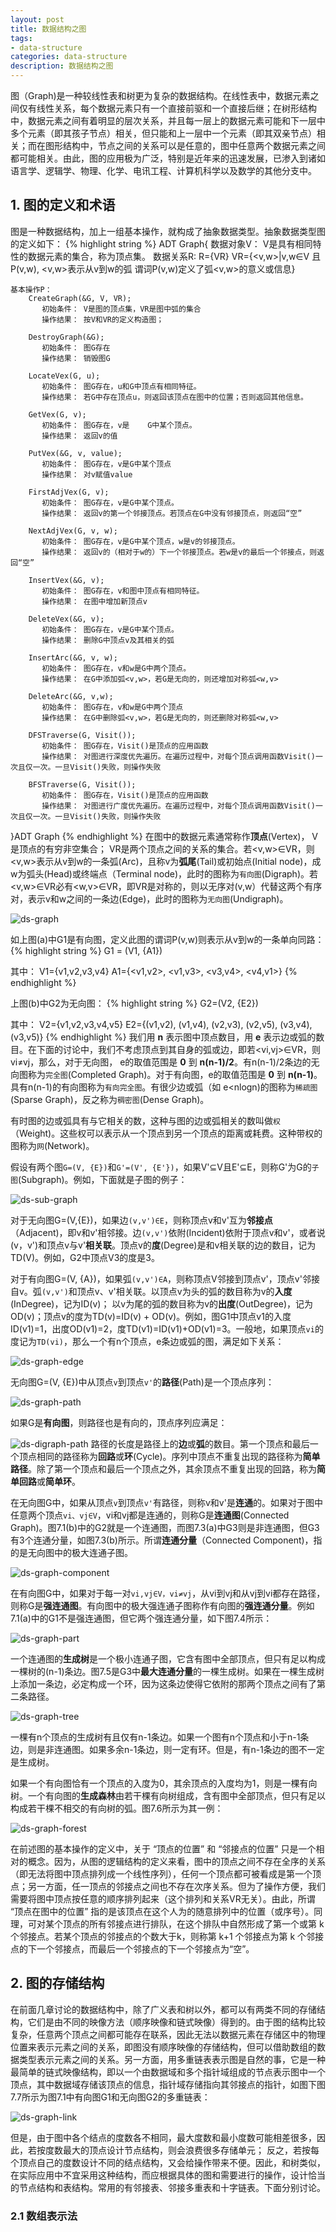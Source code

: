 ```yaml
---
layout: post
title: 数据结构之图
tags:
- data-structure
categories: data-structure
description: 数据结构之图
---
```



图（Graph)是一种较线性表和树更为复杂的数据结构。在线性表中，数据元素之间仅有线性关系，每个数据元素只有一个直接前驱和一个直接后继；在树形结构中，数据元素之间有着明显的层次关系，并且每一层上的数据元素可能和下一层中多个元素（即其孩子节点）相关，但只能和上一层中一个元素（即其双亲节点）相关；而在图形结构中，节点之间的关系可以是任意的，图中任意两个数据元素之间都可能相关。由此，图的应用极为广泛，特别是近年来的迅速发展，已渗入到诸如语言学、逻辑学、物理、化学、电讯工程、计算机科学以及数学的其他分支中。


<!-- more -->

## 1. 图的定义和术语

图是一种数据结构，加上一组基本操作，就构成了抽象数据类型。抽象数据类型图的定义如下：
{% highlight string %}
ADT Graph{
    数据对象V： V是具有相同特性的数据元素的集合，称为顶点集。
    数据关系R: 
          R={VR}
          VR={<v,w>|v,w∈V 且P(v,w), <v,w>表示从v到w的弧
              谓词P(v,w)定义了弧<v,w>的意义或信息}

    基本操作P：
        CreateGraph(&G, V, VR);
           初始条件： V是图的顶点集，VR是图中弧的集合
           操作结果： 按V和VR的定义构造图；

        DestroyGraph(&G);
           初始条件： 图G存在
           操作结果： 销毁图G  

        LocateVex(G, u);
           初始条件： 图G存在，u和G中顶点有相同特征。
           操作结果： 若G中存在顶点u，则返回该顶点在图中的位置；否则返回其他信息。

        GetVex(G, v);
           初始条件： 图G存在，v是	G中某个顶点。
           操作结果： 返回v的值

        PutVex(&G, v, value);
           初始条件： 图G存在，v是G中某个顶点
           操作结果： 对v赋值value

        FirstAdjVex(G, v);
           初始条件： 图G存在，v是G中某个顶点。
           操作结果： 返回v的第一个邻接顶点。若顶点在G中没有邻接顶点，则返回“空”

        NextAdjVex(G, v, w);
           初始条件： 图G存在，v是G中某个顶点，w是v的邻接顶点。
           操作结果： 返回v的（相对于w的）下一个邻接顶点。若w是v的最后一个邻接点，则返回“空”

        InsertVex(&G, v);
           初始条件： 图G存在，v和图中顶点有相同特征。
           操作结果： 在图中增加新顶点v

        DeleteVex(&G, v);
           初始条件： 图G存在，v是G中某个顶点。
           操作结果： 删除G中顶点v及其相关的弧

        InsertArc(&G, v, w);
           初始条件： 图G存在，v和w是G中两个顶点。
           操作结果： 在G中添加弧<v,w>，若G是无向的，则还增加对称弧<w,v>

        DeleteArc(&G, v,w);
           初始条件： 图G存在，v和w是G中两个顶点
           操作结果： 在G中删除弧<v,w>，若G是无向的，则还删除对称弧<w,v>

        DFSTraverse(G, Visit());
           初始条件： 图G存在，Visit()是顶点的应用函数
           操作结果： 对图进行深度优先遍历。在遍历过程中，对每个顶点调用函数Visit()一次且仅一次。一旦Visit()失败，则操作失败

        BFSTraverse(G, Visit());
           初始条件： 图G存在，Visit()是顶点的应用函数
           操作结果： 对图进行广度优先遍历。在遍历过程中，对每个顶点调用函数Visit()一次且仅一次。一旦Visit()失败，则操作失败
}ADT Graph
{% endhighlight %}
在图中的数据元素通常称作**顶点**(Vertex)， V是顶点的有穷非空集合； VR是两个顶点之间的关系的集合。若<v,w>∈VR，则<v,w>表示从v到w的一条弧(Arc)，且称v为**弧尾**(Tail)或初始点(Initial node)，成w为弧头(Head)或终端点（Terminal node)，此时的图称为```有向图```(Digraph)。若<v,w>∈VR必有<w,v>∈VR，即VR是对称的，则以无序对(v,w）代替这两个有序对，表示v和w之间的一条边(Edge)，此时的图称为```无向图```(Undigraph)。

![ds-graph](https://ivanzz1001.github.io/records/assets/img/data_structure/ds_graph.jpg)


如上图(a)中G1是有向图，定义此图的谓词P(v,w)则表示从v到w的一条单向同路：
{% highlight string %}
G1 = (V1, {A1})

其中：
V1={v1,v2,v3,v4}
A1={<v1,v2>, <v1,v3>, <v3,v4>, <v4,v1>}
{% endhighlight %}

上图(b)中G2为无向图：
{% highlight string %}
G2=(V2, {E2})

其中：
V2={v1,v2,v3,v4,v5}
E2={(v1,v2), (v1,v4), (v2,v3), (v2,v5), (v3,v4), (v3,v5)}
{% endhighlight %}
我们用 **n** 表示图中顶点数目，用 **e** 表示边或弧的数目。在下面的讨论中，我们不考虑顶点到其自身的弧或边，即若<vi,vj>∈VR，则vi≠vj，那么，对于无向图， e的取值范围是 **0** 到 **n(n-1)/2**。有n(n-1)/2条边的无向图称为```完全图```(Completed Graph)。对于有向图，e的取值范围是 **0** 到 **n(n-1)**。具有n(n-1)的有向图称为```有向完全图```。有很少边或弧（如 e<nlogn)的图称为```稀疏图```(Sparse Graph)，反之称为```稠密图```(Dense Graph)。

有时图的边或弧具有与它相关的数，这种与图的边或弧相关的数叫做```权```（Weight)。这些权可以表示从一个顶点到另一个顶点的距离或耗费。这种带权的图称为```网```(Network)。


假设有两个图```G=(V, {E})```和```G'=(V', {E'})```，如果V'⊆V且E'⊆E，则称G'为G的```子图```(Subgraph)。例如，下面就是子图的例子：

![ds-sub-graph](https://ivanzz1001.github.io/records/assets/img/data_structure/ds_sub_graph.jpg)

对于无向图G=(V,{E})，如果边```(v,v')∈E```，则称顶点v和v'互为**邻接点**（Adjacent)，即v和v'相邻接。边```(v,v')```依附(Incident)依附于顶点v和v'，或者说(v，v')和顶点v与v'**相关联**。顶点v的**度**(Degree)是和v相关联的边的数目，记为TD(V)。例如，G2中顶点V3的度是3。

对于有向图G=(V, {A})，如果弧```(v,v')∈A```，则称顶点V邻接到顶点v'，顶点v'邻接自v。弧```(v,v')```和顶点v、v'相关联。以顶点v为头的弧的数目称为v的**入度**(InDegree)，记为ID(v)； 以v为尾的弧的数目称为v的**出度**(OutDegree)，记为OD(v)；顶点v的度为TD(v)=ID(v) + OD(v)。例如，图G1中顶点v1的入度ID(v1)=1，出度OD(v1)=2，度TD(v1)=ID(v1)+OD(v1)=3。一般地，如果顶点```vi```的度记为```TD(vi)```，那么一个有n个顶点，e条边或弧的图，满足如下关系：

![ds-graph-edge](https://ivanzz1001.github.io/records/assets/img/data_structure/ds_graph_edge.jpg)

无向图G=(V, {E})中从顶点```v```到顶点```v'```的**路径**(Path)是一个顶点序列：

![ds-graph-path](https://ivanzz1001.github.io/records/assets/img/data_structure/ds_graph_path.jpg)

如果G是**有向图**，则路径也是有向的，顶点序列应满足：

![ds-digraph-path](https://ivanzz1001.github.io/records/assets/img/data_structure/ds_digraph_path.jpg)
路径的长度是路径上的**边**或**弧**的数目。第一个顶点和最后一个顶点相同的路径称为**回路**或**环**(Cycle)。序列中顶点不重复出现的路径称为**简单路径**。除了第一个顶点和最后一个顶点之外，其余顶点不重复出现的回路，称为**简单回路**或**简单环**。


在无向图G中，如果从顶点```v```到顶点```v'```有路径，则称v和v'是**连通**的。如果对于图中任意两个顶点```vi、vj∈V```，vi和vj都是连通的，则称G是**连通图**(Connected Graph)。图7.1(b)中的G2就是一个连通图，而图7.3(a)中G3则是非连通图，但G3有3个连通分量，如图7.3(b)所示。所谓**连通分量**（Connected Component)，指的是无向图中的极大连通子图。


![ds-graph-component](https://ivanzz1001.github.io/records/assets/img/data_structure/ds_graph_component.jpg)

在有向图G中，如果对于每一对```vi,vj∈V，vi≠vj```，从vi到vj和从vj到vi都存在路径，则称G是**强连通图**。有向图中的极大强连通子图称作有向图的**强连通分量**。例如7.1(a)中的G1不是强连通图，但它两个强连通分量，如下图7.4所示：

![ds-graph-part](https://ivanzz1001.github.io/records/assets/img/data_structure/ds_graph_part.jpg)

一个连通图的**生成树**是一个极小连通子图，它含有图中全部顶点，但只有足以构成一棵树的(n-1)条边。图7.5是G3中**最大连通分量**的一棵生成树。如果在一棵生成树上添加一条边，必定构成一个环，因为这条边使得它依附的那两个顶点之间有了第二条路径。


![ds-graph-tree](https://ivanzz1001.github.io/records/assets/img/data_structure/ds_graph_tree.jpg)

一棵有n个顶点的生成树有且仅有n-1条边。如果一个图有n个顶点和小于n-1条边，则是非连通图。如果多余n-1条边，则一定有环。但是，有n-1条边的图不一定是生成树。

如果一个有向图恰有一个顶点的入度为0，其余顶点的入度均为1，则是一棵有向树。一个有向图的**生成森林**由若干棵有向树组成，含有图中全部顶点，但只有足以构成若干棵不相交的有向树的弧。图7.6所示为其一例：

![ds-graph-forest](https://ivanzz1001.github.io/records/assets/img/data_structure/ds_graph_forest.jpg)

在前述图的基本操作的定义中，关于 “顶点的位置” 和 “邻接点的位置” 只是一个相对的概念。因为，从图的逻辑结构的定义来看，图中的顶点之间不存在全序的关系（即无法将图中顶点排列成一个线性序列），任何一个顶点都可被看成是第一个顶点；另一方面，任一顶点的邻接点之间也不存在次序关系。但为了操作方便，我们需要将图中顶点按任意的顺序排列起来（这个排列和关系VR无关）。由此，所谓 “顶点在图中的位置” 指的是该顶点在这个人为的随意排列中的位置（或序号）。同理，可对某个顶点的所有邻接点进行排队，在这个排队中自然形成了第一个或第 k 个邻接点。若某个顶点的邻接点的个数大于k，则称第 k+1 个邻接点为第 k 个邻接点的下一个邻接点，而最后一个邻接点的下一个邻接点为“空”。

## 2. 图的存储结构
在前面几章讨论的数据结构中，除了广义表和树以外，都可以有两类不同的存储结构，它们是由不同的映像方法（顺序映像和链式映像）得到的。由于图的结构比较复杂，任意两个顶点之间都可能存在联系，因此无法以数据元素在存储区中的物理位置来表示元素之间的关系，即图没有顺序映像的存储结构，但可以借助数组的数据类型表示元素之间的关系。另一方面，用多重链表表示图是自然的事，它是一种最简单的链式映像结构，即以一个由数据域和多个指针域组成的节点表示图中一个顶点，其中数据域存储该顶点的信息，指针域存储指向其邻接点的指针，如图下图7.7所示为图7.1中有向图G1和无向图G2的多重链表：

![ds-graph-link](https://ivanzz1001.github.io/records/assets/img/data_structure/ds_graph_link.jpg)

但是，由于图中各个结点的度数各不相同，最大度数和最小度数可能相差很多，因此，若按度数最大的顶点设计节点结构，则会浪费很多存储单元； 反之，若按每个顶点自己的度数设计不同的结点结构，又会给操作带来不便。因此，和树类似，在实际应用中不宜采用这种结构，而应根据具体的图和需要进行的操作，设计恰当的节点结构和表结构。常用的有邻接表、邻接多重表和十字链表。下面分别讨论。

### 2.1 数组表示法




<br />
<br />


